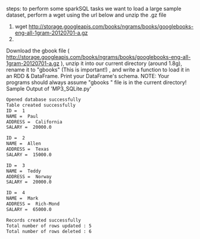steps:
to perform some sparkSQL tasks we want to load a large sample dataset, perform a wget using the url below and unzip the .gz file
1.  wget http://storage.googleapis.com/books/ngrams/books/googlebooks-eng-all-1gram-20120701-a.gz 
2.  

 Download the gbook file ( http://storage.googleapis.com/books/ngrams/books/googlebooks-eng-all-1gram-20120701-a.gz ), unzip it into our current directory (around 1.8g), rename it to "gbooks" (This is important!) , and write a function to load it in an RDD & DataFrame. Print your DataFrame's schema. NOTE: Your programs should always assume "gbooks " file is in the current directory! 
Sample Output of 'MP3\_SQLite.py'
~~~sh
Opened database successfully
Table created successfully
ID =  1
NAME =  Paul
ADDRESS =  California
SALARY =  20000.0 

ID =  2
NAME =  Allen
ADDRESS =  Texas
SALARY =  15000.0 

ID =  3
NAME =  Teddy
ADDRESS =  Norway
SALARY =  20000.0 

ID =  4
NAME =  Mark
ADDRESS =  Rich-Mond 
SALARY =  65000.0 

Records created successfully
Total number of rows updated : 5
Total number of rows deleted : 6
~~~


